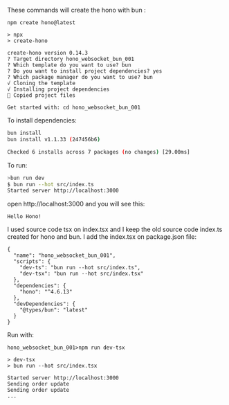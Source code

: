 These commands will create the hono with bun :
```
npm create hono@latest

> npx
> create-hono

create-hono version 0.14.3
? Target directory hono_websocket_bun_001
? Which template do you want to use? bun
? Do you want to install project dependencies? yes
? Which package manager do you want to use? bun
√ Cloning the template
√ Installing project dependencies
🎉 Copied project files

Get started with: cd hono_websocket_bun_001
```
To install dependencies:
```sh
bun install
bun install v1.1.33 (247456b6)

Checked 6 installs across 7 packages (no changes) [29.00ms]
```

To run:
```sh
>bun run dev
$ bun run --hot src/index.ts
Started server http://localhost:3000
```

open http://localhost:3000 and you will see this:
```
Hello Hono!
```
I used source code tsx on index.tsx and I keep the old source code index.ts created for hono and bun.
I add the index.tsx on package.json file:
```
{
  "name": "hono_websocket_bun_001",
  "scripts": {
    "dev-ts": "bun run --hot src/index.ts",
    "dev-tsx": "bun run --hot src/index.tsx"
  },
  "dependencies": {
    "hono": "^4.6.13"
  },
  "devDependencies": {
    "@types/bun": "latest"
  }
}
```
Run with:
```
hono_websocket_bun_001>npm run dev-tsx   

> dev-tsx
> bun run --hot src/index.tsx

Started server http://localhost:3000
Sending order update
Sending order update
...
```